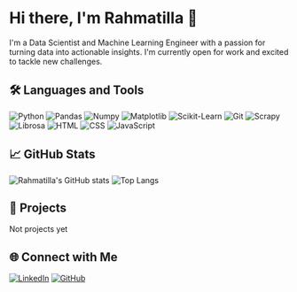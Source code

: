 # Hi there, I'm Rahmatilla 👋

I'm a Data Scientist and Machine Learning Engineer with a passion for turning data into actionable insights. I'm currently open for work and excited to tackle new challenges.

## 🛠️ Languages and Tools

![Python](https://img.shields.io/badge/Python-3776AB?style=for-the-badge&logo=python&logoColor=white)
![Pandas](https://img.shields.io/badge/Pandas-150458?style=for-the-badge&logo=pandas&logoColor=white)
![Numpy](https://img.shields.io/badge/Numpy-013243?style=for-the-badge&logo=numpy&logoColor=white)
![Matplotlib](https://img.shields.io/badge/Matplotlib-3776AB?style=for-the-badge&logo=matplotlib&logoColor=white)
![Scikit-Learn](https://img.shields.io/badge/Scikit--Learn-F7931E?style=for-the-badge&logo=scikit-learn&logoColor=white)
![Git](https://img.shields.io/badge/Git-F05032?style=for-the-badge&logo=git&logoColor=white)
![Scrapy](https://img.shields.io/badge/Scrapy-5A29E4?style=for-the-badge&logo=scrapy&logoColor=white)
![Librosa](https://img.shields.io/badge/Librosa-0D47A1?style=for-the-badge&logo=librosa&logoColor=white)
![HTML](https://img.shields.io/badge/HTML-E34F26?style=for-the-badge&logo=html5&logoColor=white)
![CSS](https://img.shields.io/badge/CSS-1572B6?style=for-the-badge&logo=css3&logoColor=white)
![JavaScript](https://img.shields.io/badge/JavaScript-F7DF1E?style=for-the-badge&logo=javascript&logoColor=black)

## 📈 GitHub Stats

![Rahmatilla's GitHub stats](https://github-readme-stats.vercel.app/api?username=RahmatillaXudoyberdiyev&show_icons=true&theme=radical)
![Top Langs](https://github-readme-stats.vercel.app/api/top-langs/?username=RahmatillaXudoyberdiyev&layout=compact&theme=radical)

## 🚀 Projects

Not projects yet

## 🌐 Connect with Me

[![LinkedIn](https://img.shields.io/badge/LinkedIn-0077B5?style=for-the-badge&logo=linkedin&logoColor=white)](https://www.linkedin.com/in/rahmatillaxudoyberdiyev/)
[![GitHub](https://img.shields.io/badge/GitHub-100000?style=for-the-badge&logo=github&logoColor=white)](https://github.com/RahmatillaXudoyberdiyev)

